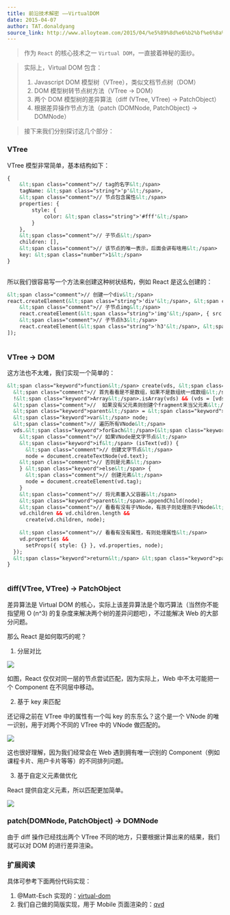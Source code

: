 ```yaml
---
title: 前沿技术解密 ——VirtualDOM
date: 2015-04-07
author: TAT.donaldyang
source_link: http://www.alloyteam.com/2015/04/%e5%89%8d%e6%b2%bf%e6%8a%80%e6%9c%af%e8%a7%a3%e5%af%86-virtualdom/
---
```


<!-- {% raw %} - for jekyll -->

> 作为 `React` 的核心技术之一 `Virtual DOM`，一直披着神秘的面纱。

> 实际上，Virtual DOM 包含：
>
> 1.  Javascript DOM 模型树（VTree），类似文档节点树（DOM）
> 2.  DOM 模型树转节点树方法（VTree -> DOM）
> 3.  两个 DOM 模型树的差异算法（diff (VTree, VTree) -> PatchObject）
> 4.  根据差异操作节点方法（patch (DOMNode, PatchObject) -> DOMNode）

> 接下来我们分别探讨这几个部分：

### VTree

VTree 模型非常简单，基本结构如下：

```html
{
    &lt;span class="comment">// tag的名字&lt;/span>
    tagName: &lt;span class="string">'p'&lt;/span>,
    &lt;span class="comment">// 节点包含属性&lt;/span>
    properties: {
        style: {
            color: &lt;span class="string">'#fff'&lt;/span>
        }
    },
    &lt;span class="comment">// 子节点&lt;/span>
    children: [],
    &lt;span class="comment">// 该节点的唯一表示，后面会讲有啥用&lt;/span>
    key: &lt;span class="number">1&lt;/span>
}
 
```

所以我们很容易写一个方法来创建这种树状结构，例如 React 是这么创建的：

```html
&lt;span class="comment">// 创建一个div&lt;/span>
react.createElement(&lt;span class="string">'div'&lt;/span>, &lt;span class="keyword">null&lt;/span>, [
    &lt;span class="comment">// 子节点img&lt;/span>
    react.createElement(&lt;span class="string">'img'&lt;/span>, { src: &lt;span class="string">"avatar.png"&lt;/span>, &lt;span class="keyword">class&lt;/span>: &lt;span class="string">"profile"&lt;/span> }),
    &lt;span class="comment">// 子节点h3&lt;/span>
    react.createElement(&lt;span class="string">'h3'&lt;/span>, &lt;span class="keyword">null&lt;/span>, [[user.firstName, user.lastName].join(&lt;span class="string">' '&lt;/span>)])
]);
 
```

### VTree -> DOM

这方法也不太难，我们实现一个简单的：

```html
&lt;span class="keyword">function&lt;/span> create(vds, &lt;span class="keyword">parent&lt;/span>) {
  &lt;span class="comment">// 首先看看是不是数组，如果不是数组统一成数组&lt;/span>
  !&lt;span class="keyword">Array&lt;/span>.isArray(vds) && (vds = [vds]);
  &lt;span class="comment">//  如果没有父元素则创建个fragment来当父元素&lt;/span>
  &lt;span class="keyword">parent&lt;/span> = &lt;span class="keyword">parent&lt;/span> || document.createDocumentFragment();
  &lt;span class="keyword">var&lt;/span> node;
  &lt;span class="comment">// 遍历所有VNode&lt;/span>
  vds.&lt;span class="keyword">forEach&lt;/span>(&lt;span class="keyword">function&lt;/span> (vd) {
    &lt;span class="comment">// 如果VNode是文字节点&lt;/span>
    &lt;span class="keyword">if&lt;/span> (isText(vd)) {
      &lt;span class="comment">// 创建文字节点&lt;/span>
      node = document.createTextNode(vd.text);
    &lt;span class="comment">// 否则是元素&lt;/span>
    } &lt;span class="keyword">else&lt;/span> {
      &lt;span class="comment">// 创建元素&lt;/span>
      node = document.createElement(vd.tag);
    }
    &lt;span class="comment">// 将元素塞入父容器&lt;/span>
    &lt;span class="keyword">parent&lt;/span>.appendChild(node);
    &lt;span class="comment">// 看看有没有子VNode，有孩子则处理孩子VNode&lt;/span>
    vd.children && vd.children.length &&
      create(vd.children, node);
 
    &lt;span class="comment">// 看看有没有属性，有则处理属性&lt;/span>
    vd.properties &&
      setProps({ style: {} }, vd.properties, node);
  });
  &lt;span class="keyword">return&lt;/span> &lt;span class="keyword">parent&lt;/span>;
}
 
```

### diff(VTree, VTree) -> PatchObject

差异算法是 Virtual DOM 的核心，实际上该差异算法是个取巧算法（当然你不能指望用 O (n^3) 的复杂度来解决两个树的差异问题吧），不过能解决 Web 的大部分问题。

那么 React 是如何取巧的呢？

1.  分层对比

![](http://7tszky.com1.z0.glb.clouddn.com/Fhq0GHcNOOmQzOatlocjiumnfhiS)

如图，React 仅仅对同一层的节点尝试匹配，因为实际上，Web 中不太可能把一个 Component 在不同层中移动。

2.  基于 key 来匹配

还记得之前在 VTree 中的属性有一个叫 key 的东东么？这个是一个 VNode 的唯一识别，用于对两个不同的 VTree 中的 VNode 做匹配的。

![](http://7tszky.com1.z0.glb.clouddn.com/FrKv3vIeGM6PepD_gNBCrQRpsHtt)

这也很好理解，因为我们经常会在 Web 遇到拥有唯一识别的 Component（例如课程卡片、用户卡片等等）的不同排列问题。

3.  基于自定义元素做优化

React 提供自定义元素，所以匹配更加简单。

![](http://7tszky.com1.z0.glb.clouddn.com/FmEiwBAlzD1gP5u6RZG1h03dIjB8)

### patch(DOMNode, PatchObject) -> DOMNode

由于 diff 操作已经找出两个 VTree 不同的地方，只要根据计算出来的结果，我们就可以对 DOM 的进行差异渲染。

### 扩展阅读

具体可参考下面两份代码实现：

1.  @Matt-Esch 实现的：[virtual-dom](https://github.com/Matt-Esch/virtual-dom)
2.  我们自己做的简版实现，用于 Mobile 页面渲染的：[qvd](https://github.com/miniflycn/qvd)


<!-- {% endraw %} - for jekyll -->